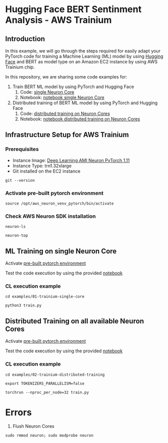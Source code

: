 # Hugging Face BERT Sentinment Analysis - AWS Trainium

## Introduction

In this example, we will go through the steps required for easily adapt your PyTorch code for training a Machine Learning
(ML) model by using [Hugging Face](https://huggingface.co/blog/the-partnership-amazon-sagemaker-and-hugging-face) and BERT as 
model type on an Amazon EC2 instance by using AWS Trainium chip.

In this repository, we are sharing some code examples for:
1. Train BERT ML model by using PyTorch and Hugging Face
   1. Code: [single Neuron Core](code/01-trainium-single-core/train.py)
   2. Notebook: [notebook single Neuron Core](./01-hf-single-neuron.ipynb)
2. Distributed training of BERT ML model by using PyTorch and Hugging Face
   1. Code: [distributed training on Neuron Cores](code/02-trainium-distributed-training/train.py)
   2. Notebook: [notebook distributed training on Neuron Cores](./02-hf-distributed-training.ipynb)

## Infrastructure Setup for AWS Trainium

### Prerequisites

* Instance Image: [Deep Learning AMI Neuron PyTorch 1.11](https://aws.amazon.com/releasenotes/aws-deep-learning-ami-neuron-pytorch-1-11-amazon-linux-2/)
* Instance Type: trn1.32xlarge
* Git installed on the EC2 instance

```
git --version
```

### Activate pre-built pytorch environment

```
source /opt/aws_neuron_venv_pytorch/bin/activate
```

### Check AWS Neuron SDK installation

```
neuron-ls

neuron-top
```

## ML Training on single Neuron Core

Activate [pre-built pytorch environment](#activate-pre-built-pytorch-environment) 

Test the code execution by using the provided [notebook](./01-hf-single-neuron.ipynb)

### CL execution example

```
cd examples/01-trainium-single-core

python3 train.py
```

## Distributed Training on all available Neuron Cores

Activate [pre-built pytorch environment](#activate-pre-built-pytorch-environment) 

Test the code execution by using the provided [notebook](./02-hf-distributed-training.ipynb)

### CL execution example

```
cd examples/02-trainium-distributed-training

export TOKENIZERS_PARALLELISM=false

torchrun --nproc_per_node=32 train.py
```

# Errors

1. Flush Neuron Cores

```
sudo rmmod neuron; sudo modprobe neuron
```